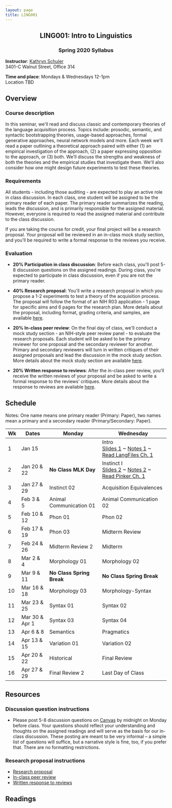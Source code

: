 ```yaml
---
layout: page
title: LING001 
---
```


<h2 align="center">LING001: Intro to Linguistics</h2>
<h3 align="center">Spring 2020 Syllabus</h3>

**Instructor**: [Kathryn Schuler](mailto:kschuler@sas.upenn.edu)  
3401-C Walnut Street, Office 314

**Time and place**: Mondays & Wednesdays 12-1pm   
Location TBD

## Overview

### Course description
In this seminar, we'll read and discuss classic and contemporary theories of the language acquisition process.  Topics include: prosodic, semantic, and syntactic bootstrapping theories, usage-based approaches, formal generative approaches, neural network models and more.  Each week we'll read a paper outlining a theoretical approach paired with either (1) an empirical investigation of the approach, (2) a paper expressing opposition to the approach, or (3) both. We'll discuss the strengths and weakness of both the theories and the empirical studies that investigate them. We'll also consider how one might design future experiments to test these theories.

### Requirements
All students - including those auditing - are expected to play an active role in class discussion. In each class, one student will be assigned to be the primary reader of each paper.  The primary reader summarizes the reading, leads the discussion, and is primarily responsible for the assigned material.  However, everyone is required to read the assigned material and contribute to the class discussion.

If you are taking the course for credit, your final project will be a research proposal.  Your proposal will be reviewed in an in-class mock study section, and you'll be required to write a formal response to the reviews you receive.

### Evaluation

* **20% Participation in class discussion**: Before each class, you'll post 5-8 discussion questions on the assigned readings.  During class, you're expected to participate in class discussion, even if you are not the primary reader.   

* **40% Research proposal**: You'll write a research proposal in which you propose a 1-2 experiments to test a theory of the acquisition process.  The proposal will follow the format of an NIH R03 application - 1 page for specific aims and 6 pages for the research plan.  More details about the proposal, including format, grading criteria, and samples, are available [here](spring2019/research-proposal).

* **20% In-class peer review**: On the final day of class, we'll conduct a mock study section - an NIH-style peer review panel - to evaluate the research proposals.   Each student will be asked to be the primary reviewer for one proposal and the secondary reviewer for another.  Primary and secondary reviewers will turn in written critiques of their assigned proposals and lead the discussion in the mock study section.  More details about the mock study section are available [here](spring2019/research-proposal#in-class-peer-review).


* **20% Written response to reviews**: After the in-class peer review, you'll receive the written reviews of your proposal and  be asked to write a formal response to the reviews’ critiques. More details about the response to reviews are available [here](spring2019/research-proposal#written-response-to-reviews).

## Schedule

Notes: One name means one primary reader (Primary: Paper), two names mean a primary and a secondary reader (Primary/Secondary: Paper).  

Wk | Dates | Monday | Wednesday
 | --- | --- | --- | ---
1 | Jan 15 |   | Intro<br>[Slides 1]() ~ [Notes 1]() ~ [Read LangFiles Ch. 1]()
2 | Jan 20 & 22 | **No Class MLK Day** | Instinct I <br>[Slides 2]() ~ [Notes 2]() ~ [Read Pinker Ch. 1]()
3 | Jan 27 & 29 | Instinct 02 | Acquisition Equivalences
4 | Feb 3 & 5 | Animal Communication 01  | Animal Communication 02
5 | Feb 10 & 12 | Phon 01 |  Phon 02
6 | Feb 17 & 19|  Phon 03  | Midterm Review
7 | Feb 24 & 26 | Midterm Review 2 | Midterm
8 | Mar 2 & 4 |  Morphology 01 | Morphology 02 
9 | Mar 9 & 11 | **No Class Spring Break** |  **No Class Spring Break**  
10 | Mar 16 & 18 |  Morphology 03 |  Morphology-Syntax  
11 | Mar 23 & 25 |  Syntax 01 |   Syntax 02 
12 | Mar 30 & Apr 1 | Syntax 03 |   Syntax 04 
13 | Apr 6 & 8 |  Semantics |   Pragmatics 
14 | Apr 13 & 15 |  Variation 01 |   Variation 02 
15 | Apr 20 & 22 |  Historical |   Final Review 
16 | Apr 27 & 29 |  Final Review 2 | Last Day of Class 


## Resources

### Discussion question instructions

* Please post 5-8 discussion questions on [Canvas](https://canvas.upenn.edu/) by midnight on Monday before class. Your questions should reflect your understanding and thoughts on the assigned readings and will serve as the basis for our in-class discussion. These posting are meant to be very informal – a simple list of questions will suffice, but a narrative style is fine, too, if you prefer that.  There are no formatting restrictions.

### Research proposal instructions

* [Research proposal](spring2019/research-proposal.html)
* [In-class peer review](spring2019/research-proposal.html#in-class-peer-review)
* [Written response to reviews](spring2019/research-proposal.html#written-response-to-reviews)


## Readings
